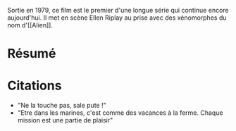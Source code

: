 Sortie en 1979, ce film est le premier d'une longue série qui continue encore aujourd'hui. Il met en scène Ellen Riplay au prise avec des xénomorphes du nom d'[[Alien]]. 

# Résumé


# Citations
- "Ne la touche pas, sale pute !"
- "Etre dans les marines, c'est comme des vacances à la ferme. Chaque mission est une partie de plaisir"